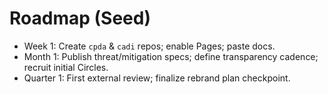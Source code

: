 # Roadmap (Seed)
- Week 1: Create `cpda` & `cadi` repos; enable Pages; paste docs.
- Month 1: Publish threat/mitigation specs; define transparency cadence; recruit initial Circles.
- Quarter 1: First external review; finalize rebrand plan checkpoint.

